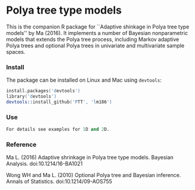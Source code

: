 # Polya tree type models

This is the companion R package for ``Adaptive shinkage in Polya tree type models'' by Ma (2016). It implements a number of Bayesian nonparametric models that extends the Polya tree process, including Markov adaptive Polya trees and optional Polya trees in univariate and multivariate sample spaces.

### Install
The package can be installed on Linux and Mac using `devtools`:

```S
install.packages('devtools')
library('devtools')
devtools::install_github('PTT', 'lm186')
```

### Use

```S
For details see examples for 1D and 2D.
```

### Reference

Ma L. (2016) Adaptive shrinkage in Polya tree type models. Bayesian Analysis. doi:10.1214/16-BA1021

Wong WH and Ma L. (2010) Optional Polya tree and Bayesian inference. Annals of Statistics. doi:10.1214/09-AOS755
